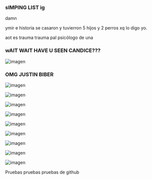 ### sIMPING LIST ig

damn 

ymir e historia se casaron y tuvierron 5 hijos y 2 perros xq lo digo yo.

aot es trauma trauma pal psicólogo de una

### wAIT WAIT HAVE U SEEN CANDICE???
![imagen](https://user-images.githubusercontent.com/90753482/136008019-151fca0b-a856-4c3b-945d-32897e8a735a.png)
 
 ### OMG JUSTIN BIBER
 
 ![imagen](https://user-images.githubusercontent.com/90753482/136008175-bfd812b0-8aa7-4752-9418-195f73479a18.png)


![imagen](https://user-images.githubusercontent.com/90753482/136006240-0bd51d66-3eb4-4386-b612-c8df3f8bd9e7.png)


![imagen](https://user-images.githubusercontent.com/90753482/136006542-8cd1d66d-3223-441a-9be2-2db81b0dcd99.png)

![imagen](https://user-images.githubusercontent.com/90753482/136006855-093cc2aa-83ec-4444-843b-d49c7f037e4c.png)

![imagen](https://user-images.githubusercontent.com/90753482/136008390-211c4cd6-6be3-4652-8acb-6b77d872a3bf.png)

![imagen](https://user-images.githubusercontent.com/90753482/136006960-a4f0bef5-d8a6-4afc-8fc4-5eb3b30f96f6.png)

![imagen](https://user-images.githubusercontent.com/90753482/136007048-96571221-7a03-4b84-b44c-a9cc02ba53c7.png)

![imagen](https://user-images.githubusercontent.com/90753482/136007338-82894b03-48af-4b16-93c6-364b73c4c3ea.png)

![imagen](https://user-images.githubusercontent.com/90753482/136007805-ccfb662c-1021-438e-b712-08e6114bbb65.png)

 Pruebas pruebas pruebas de github
